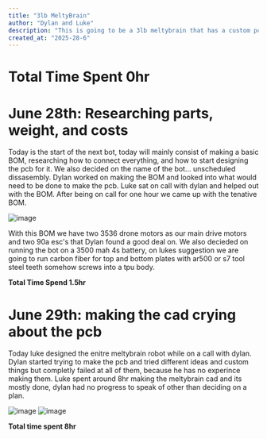 ```yaml
---
title: "3lb MeltyBrain"
author: "Dylan and Luke"
description: "This is going to be a 3lb meltybrain that has a custom pcb to control pwm movement"
created_at: "2025-28-6"
---
```

# Total Time Spent 0hr

# June 28th: Researching parts, weight, and costs

Today is the start of the next bot, today will mainly consist of making a basic BOM, researching how to connect everything, and how to start designing the pcb for it. We also decided on the name of the bot... unscheduled dissasembly. Dylan worked on making the BOM and looked into what would need to be done to make the pcb. Luke sat on call with dylan and helped out with the BOM. After being on call for one hour we came up with the tenative BOM.

![image](https://github.com/user-attachments/assets/64e6b240-3704-41b0-bd76-19129e2d1823)

With this BOM we have two 3536 drone motors as our main drive motors and two 90a esc's that Dylan found a good deal on. We also decieded on running the bot on a 3500 mah 4s battery, on lukes suggestion we are going to run carbon fiber for top and bottom plates with ar500 or s7 tool steel teeth somehow screws into a tpu body. 

**Total Time Spend 1.5hr**

# June 29th: making the cad crying about the pcb

Today luke designed the enitre meltybrain robot while on a call with dylan. Dylan started trying to make the pcb and tried different ideas and custom things but completly failed at all of them, because he has no experince making them. Luke spent around 8hr making the meltybrain cad and its mostly done, dylan had no progress to speak of other than deciding on a plan.

![image](https://github.com/user-attachments/assets/e41fcb9e-9832-4c37-90cd-c68255b39981)
![image](https://github.com/user-attachments/assets/263007fa-38ad-49f9-9e12-a08b5cc27c43)

**Total time spent 8hr**
